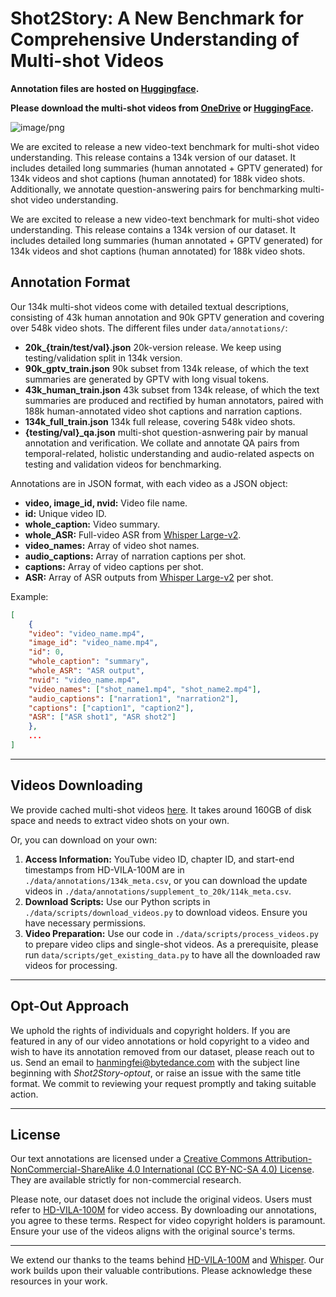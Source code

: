 # Shot2Story: A New Benchmark for Comprehensive Understanding of Multi-shot Videos

**Annotation files are hosted on [Huggingface](https://huggingface.co/datasets/mhan/shot2story).**

**Please download the multi-shot videos from [OneDrive](https://1drv.ms/f/s!Ap3OKt6-X52NgXoG4-64N9WZDenS?e=oIHfkZ) or [HuggingFace](https://huggingface.co/mhan/shot2story-videos).**


![image/png](https://cdn-uploads.huggingface.co/production/uploads/641ae9911911d3be67422e6f/QdZH4AasZ9CBtSUDXvJl8.png)

We are excited to release a new video-text benchmark for multi-shot video understanding. This release contains a 134k version of our dataset. It includes detailed long summaries (human annotated + GPTV generated) for 134k videos and shot captions (human annotated) for 188k video shots. Additionally, we annotate question-answering pairs for benchmarking multi-shot video understanding.

We are excited to release a new video-text benchmark for multi-shot video understanding. This release contains a 134k version of our dataset. It includes detailed long summaries (human annotated + GPTV generated) for 134k videos and shot captions (human annotated) for 188k video shots.

## Annotation Format <a name="annotation-format"></a>
Our 134k multi-shot videos come with detailed textual descriptions, consisting of 43k human annotation and 90k GPTV generation and covering over 548k video shots. The different files under `data/annotations/`:
- **20k_{train/test/val}.json** 20k-version release. We keep using testing/validation split in 134k version.
- **90k_gptv_train.json** 90k subset from 134k release, of which the text summaries are generated by GPTV with long visual tokens.
- **43k_human_train.json** 43k subset from 134k release, of which the text summaries are produced and rectified by human annotators, paired with 188k human-annotated video shot captions and narration captions.
- **134k_full_train.json** 134k full release, covering 548k video shots.
- **{testing/val}_qa.json** multi-shot question-asnwering pair by manual annotation and verification. We collate and annotate QA pairs from temporal-related, holistic understanding and audio-related aspects on testing and validation videos for benchmarking.


Annotations are in JSON format, with each video as a JSON object:

- **video, image_id, nvid:** Video file name.
- **id:** Unique video ID.
- **whole_caption:** Video summary.
- **whole_ASR:** Full-video ASR from [Whisper Large-v2](https://github.com/openai/whisper).
- **video_names:** Array of video shot names.
- **audio_captions:** Array of narration captions per shot.
- **captions:** Array of video captions per shot.
- **ASR:** Array of ASR outputs from [Whisper Large-v2](https://github.com/openai/whisper) per shot.

Example:

```json
[
    {
    "video": "video_name.mp4",
    "image_id": "video_name.mp4",
    "id": 0,
    "whole_caption": "summary",
    "whole_ASR": "ASR output",
    "nvid": "video_name.mp4",
    "video_names": ["shot_name1.mp4", "shot_name2.mp4"],
    "audio_captions": ["narration1", "narration2"],
    "captions": ["caption1", "caption2"],
    "ASR": ["ASR shot1", "ASR shot2"]
    },
    ...
]
```

---

## Videos Downloading <a name="videos-downloading"></a>

We provide cached multi-shot videos [here](https://1drv.ms/f/s!Ap3OKt6-X52NgXoG4-64N9WZDenS?e=oIHfkZ). It takes around 160GB of disk space and needs to extract video shots on your own.

Or, you can download on your own:

1. **Access Information:** YouTube video ID, chapter ID, and start-end timestamps from HD-VILA-100M are in `./data/annotations/134k_meta.csv`, or you can download the update videos in `./data/annotations/supplement_to_20k/114k_meta.csv`.
2. **Download Scripts:** Use our Python scripts in `./data/scripts/download_videos.py` to download videos. Ensure you have necessary permissions.
3. **Video Preparation:** Use our code in `./data/scripts/process_videos.py` to prepare video clips and single-shot videos. As a prerequisite, please run `data/scripts/get_existing_data.py` to have all the downloaded raw videos for processing.


---

## Opt-Out Approach <a name="opt-out-approach"></a>

We uphold the rights of individuals and copyright holders. If you are featured in any of our video annotations or hold copyright to a video and wish to have its annotation removed from our dataset, please reach out to us. Send an email to hanmingfei@bytedance.com with the subject line beginning with *Shot2Story-optout*, or raise an issue with the same title format. We commit to reviewing your request promptly and taking suitable action.

---

## License <a name="license"></a>

Our text annotations are licensed under a [Creative Commons Attribution-NonCommercial-ShareAlike 4.0 International (CC BY-NC-SA 4.0) License](https://creativecommons.org/licenses/by-nc-sa/4.0/). They are available strictly for non-commercial research.

Please note, our dataset does not include the original videos. Users must refer to [HD-VILA-100M](https://github.com/microsoft/XPretrain/blob/main/hd-vila-100m/README.md) for video access. By downloading our annotations, you agree to these terms. Respect for video copyright holders is paramount. Ensure your use of the videos aligns with the original source's terms.

---

We extend our thanks to the teams behind [HD-VILA-100M](https://github.com/microsoft/XPretrain/blob/main/hd-vila-100m/README.md) and [Whisper](https://github.com/openai/whisper). Our work builds upon their valuable contributions. Please acknowledge these resources in your work.
